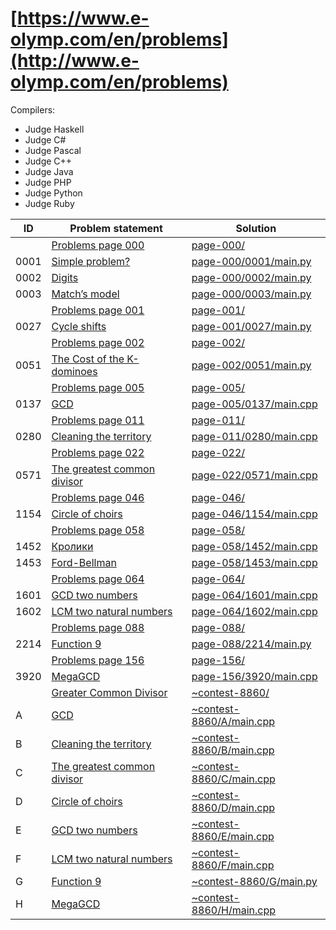 # [https://www.e-olymp.com/en/problems](http://www.e-olymp.com/en/problems)

Compilers:

- Judge Haskell
- Judge C#
- Judge Pascal
- Judge C++
- Judge Java
- Judge PHP
- Judge Python
- Judge Ruby


| ID   | Problem statement                                                                      | Solution                                             |
|------|----------------------------------------------------------------------------------------|------------------------------------------------------|
|      | [Problems page 000](https://www.e-olymp.com/en/problems?page=0)                        | [page-000/](page-000/)                               |
| 0001 | [Simple problem?](https://www.e-olymp.com/en/problems/1)                               | [page-000/0001/main.py](page-000/0001/main.py)       |
| 0002 | [Digits](https://www.e-olymp.com/en/problems/2)                                        | [page-000/0002/main.py](page-000/0002/main.py)       |
| 0003 | [Match’s model](https://www.e-olymp.com/en/problems/3)                                 | [page-000/0003/main.py](page-000/0003/main.py)       |
|      | [Problems page 001](https://www.e-olymp.com/en/problems?page=1)                        | [page-001/](page-001/)                               |
| 0027 | [Cycle shifts](https://www.e-olymp.com/en/problems/27)                                 | [page-001/0027/main.py](page-001/0027/main.py)       |
|      | [Problems page 002](https://www.e-olymp.com/en/problems?page=2)                        | [page-002/](page-002/)                               |
| 0051 | [The Cost of the K-dominoes](https://www.e-olymp.com/ru/problems/51)                   | [page-002/0051/main.py](page-002/0051/main.py)       |
|      | [Problems page 005](https://www.e-olymp.com/en/problems?page=5)                        | [page-005/](page-005/)                               |
| 0137 | [GCD](https://www.e-olymp.com/en/problems/137)                                         | [page-005/0137/main.cpp](page-005/0137/main.cpp)     |
|      | [Problems page 011](https://www.e-olymp.com/en/problems?page=11)                       | [page-011/](page-011/)                               |
| 0280 | [Cleaning the territory](https://www.e-olymp.com/en/problems/280)                      | [page-011/0280/main.cpp](page-011/0280/main.cpp)     |
|      | [Problems page 022](https://www.e-olymp.com/en/problems?page=22)                       | [page-022/](page-022/)                               |
| 0571 | [The greatest common divisor](https://www.e-olymp.com/en/problems/571)                 | [page-022/0571/main.cpp](page-022/0571/main.cpp)     |
|      | [Problems page 046](https://www.e-olymp.com/en/problems?page=46)                       | [page-046/](page-046/)                               |
| 1154 | [Circle of choirs](https://www.e-olymp.com/en/problems/1154)                           | [page-046/1154/main.cpp](page-046/1154/main.cpp)     |
|      | [Problems page 058](https://www.e-olymp.com/en/problems?page=58)                       | [page-058/](page-058/)                               |
| 1452 | [Кролики](https://www.e-olymp.com/en/problems/1452)                                    | [page-058/1452/main.cpp](page-058/1452/main.cpp)     |
| 1453 | [Ford-Bellman](https://www.e-olymp.com/en/problems/1453)                               | [page-058/1453/main.cpp](page-058/1453/main.cpp)     |
|      | [Problems page 064](https://www.e-olymp.com/en/problems?page=64)                       | [page-064/](page-064/)                               |
| 1601 | [GCD two numbers](https://www.e-olymp.com/en/contests/8860/problems/76522)             | [page-064/1601/main.cpp](page-064/1601/main.cpp)     |
| 1602 | [LCM two natural numbers](https://www.e-olymp.com/en/problems/1602)                    | [page-064/1602/main.cpp](page-064/1602/main.cpp)     |
|      | [Problems page 088](https://www.e-olymp.com/en/problems?page=88)                       | [page-088/](page-088/)                               |
| 2214 | [Function 9](https://www.e-olymp.com/en/problems/2214)                                 | [page-088/2214/main.py](page-088/2214/main.py)       |
|      | [Problems page 156](https://www.e-olymp.com/en/problems?page=156)                      | [page-156/](page-156/)                               |
| 3920 | [MegaGCD](https://www.e-olymp.com/en/problems/3920)                                    | [page-156/3920/main.cpp](page-156/3920/main.cpp)     |
|      | [Greater Common Divisor](https://www.e-olymp.com/en/contests/8860)                     | [~contest-8860/](~contest-8860/)                     |
| A    | [GCD](https://www.e-olymp.com/en/contests/8860/problems/76518)                         | [~contest-8860/A/main.cpp](~contest-8860/A/main.cpp) |
| B    | [Cleaning the territory](https://www.e-olymp.com/en/contests/8860/problems/76519)      | [~contest-8860/B/main.cpp](~contest-8860/B/main.cpp) |
| C    | [The greatest common divisor](https://www.e-olymp.com/en/contests/8860/problems/76520) | [~contest-8860/C/main.cpp](~contest-8860/C/main.cpp) |
| D    | [Circle of choirs](https://www.e-olymp.com/en/contests/8860/problems/76521)            | [~contest-8860/D/main.cpp](~contest-8860/D/main.cpp) |
| E    | [GCD two numbers](https://www.e-olymp.com/en/contests/8860/problems/76522)             | [~contest-8860/E/main.cpp](~contest-8860/E/main.cpp) |
| F    | [LCM two natural numbers](https://www.e-olymp.com/en/contests/8860/problems/76523)     | [~contest-8860/F/main.cpp](~contest-8860/F/main.cpp) |
| G    | [Function 9](https://www.e-olymp.com/en/contests/8860/problems/76524)                  | [~contest-8860/G/main.py](~contest-8860/G/main.py)   |
| H    | [MegaGCD](https://www.e-olymp.com/en/contests/8860/problems/76525)                     | [~contest-8860/H/main.cpp](~contest-8860/H/main.cpp) |

